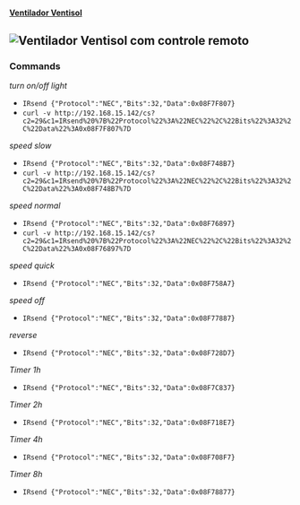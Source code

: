 #### [Ventilador Ventisol](https://www.magazineluiza.com.br/ventilador-de-teto-ventisol-fenix-premium-branco-3-velocidades-com-controle-remoto/p/dka56bdg34/ar/arvc/)

![Ventilador Ventisol com controle remoto](https://a-static.mlcdn.com.br/1500x1500/ventilador-de-teto-ventisol-fenix-premium-branco-3-velocidades-com-controle-remoto/techshop/venven00009a/c7fbbda0e4b51607968558464c97c0fd.jpg "Ventilador Ventisol")
--- 
### Commands 

*turn on/off light*
- `IRsend {"Protocol":"NEC","Bits":32,"Data":0x08F7F807}`
- `curl -v http://192.168.15.142/cs?c2=29&c1=IRsend%20%7B%22Protocol%22%3A%22NEC%22%2C%22Bits%22%3A32%2C%22Data%22%3A0x08F7F807%7D`

*speed slow*
- `IRsend {"Protocol":"NEC","Bits":32,"Data":0x08F748B7}` 
- `curl -v http://192.168.15.142/cs?c2=29&c1=IRsend%20%7B%22Protocol%22%3A%22NEC%22%2C%22Bits%22%3A32%2C%22Data%22%3A0x08F748B7%7D`

*speed normal*
- `IRsend {"Protocol":"NEC","Bits":32,"Data":0x08F76897}` 
- `curl -v http://192.168.15.142/cs?c2=29&c1=IRsend%20%7B%22Protocol%22%3A%22NEC%22%2C%22Bits%22%3A32%2C%22Data%22%3A0x08F76897%7D`

*speed quick*
- `IRsend {"Protocol":"NEC","Bits":32,"Data":0x08F758A7}` 

*speed off*
- `IRsend {"Protocol":"NEC","Bits":32,"Data":0x08F77887}`

*reverse*
- `IRsend {"Protocol":"NEC","Bits":32,"Data":0x08F728D7}` 

*Timer 1h*
- `IRsend {"Protocol":"NEC","Bits":32,"Data":0x08F7C837}` 

*Timer 2h*
- `IRsend {"Protocol":"NEC","Bits":32,"Data":0x08F718E7}` 

*Timer 4h*
- `IRsend {"Protocol":"NEC","Bits":32,"Data":0x08F708F7}` 

*Timer 8h*
- `IRsend {"Protocol":"NEC","Bits":32,"Data":0x08F78877}` 
